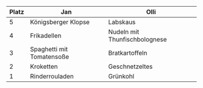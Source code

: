 | Platz | Jan                     | Olli                     |
|-------|-------------------------|--------------------------|
| 5     | Königsberger Klopse     | Labskaus                 |
| 4     | Frikadellen              | Nudeln mit Thunfischbolognese |
| 3     | Spaghetti mit Tomatensoße | Bratkartoffeln           |
| 2     | Kroketten                | Geschnetzeltes           |
| 1     | Rinderrouladen           | Grünkohl                 |
